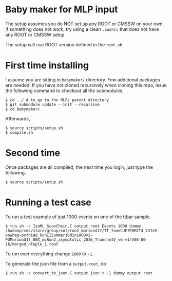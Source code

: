 # Baby maker for MLP input

The setup assumes you do NOT set up any ROOT or CMSSW on your own.
If something does not work, try using a clean ```.bashrc``` that does not have any ROOT or CMSSW setup.

The setup will use ROOT version defined in the ```root.sh```.

# First time installing

I assume you are sitting in ```babymaker/``` directory.
Few additional packages are needed.
If you have not cloned recursively when cloning this repo, issue the following command to checkout all the submodules.

    $ cd ../ # to go to the MLP/ parent directory
    $ git submodule update --init --recursive
    $ cd babymaker/

Afterwards,

    $ source scripts/setup.sh
    $ compile.sh

# Second time

Once packages are all compiled, the next time you login, just type the following.

    $ source scripts/setup.sh

# Running a test case

To run a test example of just 1000 events on one of the ttbar sample.

    $ run.sh -c IsoML_ScanChain.C output.root Events 1000 dummy /hadoop/cms/store/group/snt/run2_moriond17/TT_TuneCUETP8M2T4_13TeV-powheg-pythia8_RunIISummer16MiniAODv2-PUMoriond17_80X_mcRun2_asymptotic_2016_TrancheIV_v6-v1/V08-00-16/merged_ntuple_1.root

To run over everything change ```1000``` to ```-1```.

To generate the json file from a ```output.root```, do

    $ run.sh -c convert_to_json.C output.json t -1 dummy output.root
